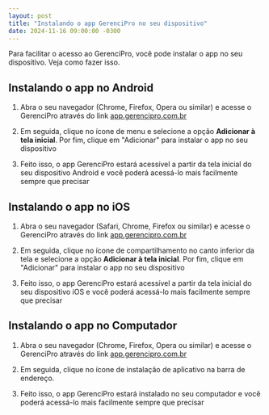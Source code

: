 ```yaml
---
layout: post
title: "Instalando o app GerenciPro no seu dispositivo"
date: 2024-11-16 09:00:00 -0300
---
```

Para facilitar o acesso ao GerenciPro, você pode instalar o app no seu dispositivo. Veja como fazer isso.

## Instalando o app no Android

1. Abra o seu navegador (Chrome, Firefox, Opera ou similar) e acesse o GerenciPro através do link [app.gerencipro.com.br](https://app.gerencipro.com.br)

2. Em seguida, clique no ícone de menu <i class="fa-solid fa-ellipsis-vertical"></i> e selecione a opção **Adicionar à tela inicial**. Por fim, clique em "Adicionar" para instalar o app no seu dispositivo

3. Feito isso, o app GerenciPro estará acessível a partir da tela inicial do seu dispositivo Android e você poderá acessá-lo mais facilmente sempre que precisar

## Instalando o app no iOS

1. Abra o seu navegador (Safari, Chrome, Firefox ou similar) e acesse o GerenciPro através do link [app.gerencipro.com.br](https://app.gerencipro.com.br)

2. Em seguida, clique no ícone de compartilhamento <i class="fa-solid fa-arrow-up-from-bracket"></i> no canto inferior da tela e selecione a opção **Adicionar à tela inicial**. Por fim, clique em "Adicionar" para instalar o app no seu dispositivo

3. Feito isso, o app GerenciPro estará acessível a partir da tela inicial do seu dispositivo iOS e você poderá acessá-lo mais facilmente sempre que precisar

## Instalando o app no Computador

1. Abra o seu navegador (Chrome, Firefox, Opera ou similar) e acesse o GerenciPro através do link [app.gerencipro.com.br](https://app.gerencipro.com.br)

2. Em seguida, clique no ícone de instalação de aplicativo na barra de endereço.

3. Feito isso, o app GerenciPro estará instalado no seu computador e você poderá acessá-lo mais facilmente sempre que precisar
